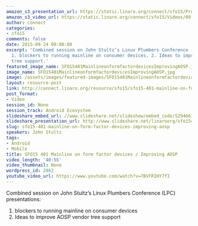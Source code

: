 ```yaml
---
amazon_s3_presentation_url: https://static.linaro.org/connect/sfo15/Presentations/09-24-Thursday/SFO15-401-%20Mainline%20on%20form-factor%20devices%20-%20Improving%20AOSP.pdf
amazon_s3_video_url: https://static.linaro.org/connect/sfo15/Videos/09-24-Thursday/SFO15-401%20Mainline%20on%20form-factor%20devices%20%20Improving%20AOSP.mp4
author: connect
categories:
- sfo15
comments: false
date: 2015-09-24 00:00:00
excerpt: 'Combined session on John Stultz’s Linux Plumbers Conference (LPC) presentations:
  1. blockers to running mainline on consumer devices, 2. Ideas to improve AOSP vendor
  tree support.'
featured_image_name: SFO15401MainlineonformfactordevicesImprovingAOSP.jpg
image_name: SFO15401MainlineonformfactordevicesImprovingAOSP.jpg
image: /assets/images/featured-images/SFO15401MainlineonformfactordevicesImprovingAOSP.jpg
layout: resource-post
link: http://connect.linaro.org/resource/sfo15/sfo15-401-mainline-on-form-factor-devices-improving-aosp/
post_format:
- Video
session_id: None
session_track: Android Ecosystem
slideshare_embed_url: //www.slideshare.net/slideshow/embed_code/52946610
slideshare_presentation_url: http://www.slideshare.net/linaroorg/sfo15401-mainline-on-formfactor-devices-improving-aosp
slug: sfo15-401-mainline-on-form-factor-devices-improving-aosp
speakers: John Stultz
tags:
- Android
- Mobile
title: SFO15 401 Mainline on form factor devices / Improving AOSP
video_length: '40:55'
video_thumbnail: None
wordpress_id: 2862
youtube_video_url: https://www.youtube.com/watch?v=7BVFRIHY7fI
---
```


Combined session on John Stultz’s Linux Plumbers Conference (LPC) presentations:

1. blockers to running mainline on consumer devices
2. Ideas to improve AOSP vendor tree support